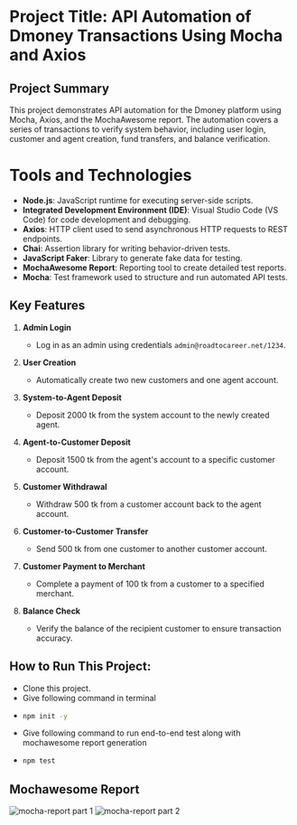 # Project Title: API Automation of Dmoney Transactions Using Mocha and Axios
## Project Summary
This project demonstrates API automation for the Dmoney platform using Mocha, Axios, and the MochaAwesome report. The automation covers a series of transactions to verify system behavior, including user login, customer and agent creation, fund transfers, and balance verification.

# Tools and Technologies

- **Node.js**: JavaScript runtime for executing server-side scripts.
- **Integrated Development Environment (IDE)**: Visual Studio Code (VS Code) for code development and debugging.
- **Axios**: HTTP client used to send asynchronous HTTP requests to REST endpoints.
- **Chai**: Assertion library for writing behavior-driven tests.
- **JavaScript Faker**: Library to generate fake data for testing.
- **MochaAwesome Report**: Reporting tool to create detailed test reports.
- **Mocha**: Test framework used to structure and run automated API tests.

## Key Features

1. **Admin Login**  
   - Log in as an admin using credentials `admin@roadtocareer.net/1234`.

2. **User Creation**  
   - Automatically create two new customers and one agent account.

3. **System-to-Agent Deposit**  
   - Deposit 2000 tk from the system account to the newly created agent.

4. **Agent-to-Customer Deposit**  
   - Deposit 1500 tk from the agent's account to a specific customer account.

5. **Customer Withdrawal**  
   - Withdraw 500 tk from a customer account back to the agent account.

6. **Customer-to-Customer Transfer**  
   - Send 500 tk from one customer to another customer account.

7. **Customer Payment to Merchant**  
   - Complete a payment of 100 tk from a customer to a specified merchant.

8. **Balance Check**  
   - Verify the balance of the recipient customer to ensure transaction accuracy.
  
## How to Run This Project:

- Clone this project.
- Give following command in terminal
- ```bash
  npm init -y
- Give following command to run end-to-end test along with mochawesome report generation
- ```bash
  npm test

## Mochawesome Report
![mocha-report part 1](https://github.com/user-attachments/assets/38f932c1-054d-46af-bd44-bb6acc98a92f)
![mocha-report part 2](https://github.com/user-attachments/assets/2c96d753-96fd-4333-82db-e1a5cc700930)



